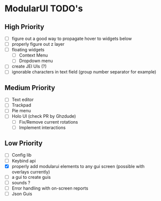 # ModularUI TODO's

## High Priority

- [ ]  figure out a good way to propagate hover to widgets below
- [ ]  properly figure out z layer
- [ ]  floating widgets
   - [ ]  Context Menu
   - [ ]  Dropdown menu
- [ ]  create JEI UIs (?)
- [ ]  ignorable characters in text field (group number separator for example)

## Medium Priority

- [ ]  Text editor
- [ ]  Trackpad
- [ ]  Pie menu
- [ ] Holo UI (check PR by Ghzdude)
  - [ ] Fix/Remove current rotations
  - [ ] Implement interactions

## Low Priority

- [ ]  Config lib
- [ ]  Keybind api
- [x]  properly add modularui elements to any gui screen (possible with overlays currently)
- [ ]  a gui to create guis
- [ ]  sounds ?
- [ ]  Error handling with on-screen reports
- [ ]  Json Guis

